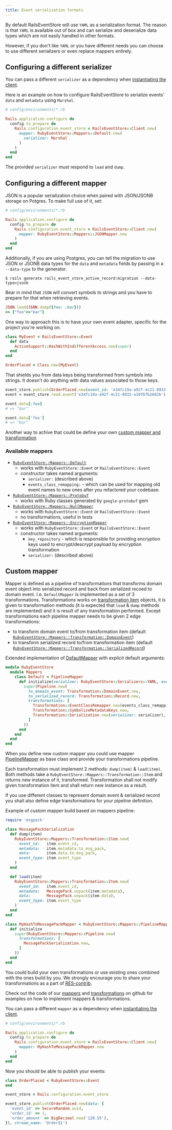 ```yaml
---
title: Event serialization formats
---
```


By default RailsEventStore will use `YAML` as a
serialization format. The reason is that `YAML` is available out of box
and can serialize and deserialize data types which are not easily
handled in other formats.

However, if you don't like `YAML` or you have different needs you can
choose to use different serializers or even replace mappers entirely.

## Configuring a different serializer

You can pass a different `serializer` as a dependency when [instantiating
the client](../getting-started/install).

Here is an example on how to configure RailsEventStore to serialize
events' `data` and `metadata` using `Marshal`.

```ruby
# config/environments/*.rb

Rails.application.configure do
  config.to_prepare do
    Rails.configuration.event_store = RailsEventStore::Client.new(
      mapper: RubyEventStore::Mappers::Default.new(
        serializer: Marshal
      )
    )
  end
end
```

The provided `serializer` must respond to `load` and `dump`.


## Configuring a different mapper

JSON is a popular serialization choice when paired with JSON/JSONB storage on Potgres. To make full use of it, set:

```ruby
# config/environments/*.rb

Rails.application.configure do
  config.to_prepare do
    Rails.configuration.event_store = RailsEventStore::Client.new(
      mapper: RubyEventStore::Mappers::JSONMapper.new
    )
  end
end

```

Additionally, if you are using Postgres, you can tell the migration to use JSON or JSONB data types for the `data` and `metadata` fields by
passing in a `--data-type` to the generator.

```console
$ rails generate rails_event_store_active_record:migration --data-type=jsonb
```

<div class="px-4 text-blue-600 bg-blue-100 border-l-4 border-blue-500" role="alert">
  <p class="text-base font-bold">Bear in mind that <code>JSON</code> will convert symbols to strings and you have to prepare for that when retrieving events.</p>

```ruby
JSON.load(JSON.dump({foo: :bar}))
=> {"foo"=>"bar"}
```

One way to approach this is to have your own event adapter, specific for the project you're working on.

```ruby
class MyEvent < RailsEventStore::Event
  def data
    ActiveSupport::HashWithIndifferentAccess.new(super)
  end
end

OrderPlaced = Class.new(MyEvent)
```

That shields you from data keys being transformed from symbols into strings. It doesn't do anything with data values associated to those keys.

```ruby
event_store.publish(OrderPlaced.new(event_id: 'e34fc19a-a92f-4c21-8932-a10f6fb2602b', data: { foo: :bar }))
event = event_store.read.event('e34fc19a-a92f-4c21-8932-a10f6fb2602b')

event.data[:foo]
# => "bar"

event.data['foo']
# => "bar"
```

  <p class="inline-block text-base">
    Another way to achive that could be define your own <a href="https://railseventstore.org/docs/mapping_serialization/#custom-mapper">custom mapper and transformation</a>
  </p>
</div>


### Available mappers

- [`RubyEventStore::Mappers::Default`](https://github.com/RailsEventStore/rails_event_store/blob/master/ruby_event_store/lib/ruby_event_store/mappers/default.rb)
  - works with `RubyEventStore::Event` or `RailsEventStore::Event`
  - constructor takes named arguments:
    - `serializer:` (described above)
    - `events_class_remapping:` - which can be used for mapping old event names to new ones after you refactored your codebase.
- [`RubyEventStore::Mappers::Protobuf`](https://github.com/RailsEventStore/rails_event_store/blob/master/ruby_event_store/lib/ruby_event_store/mappers/protobuf.rb)
  - works with Ruby classes generated by `google-protobuf` gem
- [`RubyEventStore::Mappers::NullMapper`](https://github.com/RailsEventStore/rails_event_store/blob/master/ruby_event_store/lib/ruby_event_store/mappers/null_mapper.rb)
  - works with `RubyEventStore::Event` or `RailsEventStore::Event`
  - no transformations, useful in tests
- [`RubyEventStore::Mappers::EncryptionMapper`](https://github.com/RailsEventStore/rails_event_store/blob/master/ruby_event_store/lib/ruby_event_store/mappers/encryption_mapper.rb)
  - works with `RubyEventStore::Event` or `RailsEventStore::Event`
  - constructor takes named arguments:
    - `key_repository` - which is responsible for providing encryption keys used to encrypt/descrypt payload by encryption transformation
    - `serializer:` (described above)

## Custom mapper

Mapper is defined as a pipeline of transformations that transforms domain event object into serialized record and back from serialized recoed to domain event. I.e. `DefaultMapper` is implemented as a set of 3 transformations. Transformations works on [transformation item](https://github.com/RailsEventStore/rails_event_store/blob/master/ruby_event_store/lib/ruby_event_store/mappers/transformation/item.rb) objects, it is given to transformation methods (it is expected that `load` & `dump` methods are implemented) and it is result of any transformation performed. Except transformations each pipeline mapper needs to be given 2 edge transformations:

* to transform domain event to/from transformation item (default [`RubyEventStore::Mappers::Transformation::DomainEvent`](https://github.com/RailsEventStore/rails_event_store/blob/master/ruby_event_store/lib/ruby_event_store/mappers/transformation/domain_event.rb))
* to transform serialized record to/from transformation item (default [`RubyEventStore::Mappers::Transformation::SerializedRecord`](https://github.com/RailsEventStore/rails_event_store/blob/master/ruby_event_store/lib/ruby_event_store/mappers/transformation/serialized_record.rb))


Extended implementation of [DefaultMapper](https://github.com/RailsEventStore/rails_event_store/blob/master/ruby_event_store/lib/ruby_event_store/mappers/default.rb) with explicit default arguments:

```ruby
module RubyEventStore
  module Mappers
    class Default < PipelineMapper
      def initialize(serializer: RubyEventStore::Serializers::YAML, events_class_remapping: {})
        super(Pipeline.new(
          to_domain_event: Transformation::DomainEvent.new,
          to_serialized_record: Transformation::Record.new,
          transformations: [
            Transformation::EventClassRemapper.new(events_class_remapping),
            Transformation::SymbolizeMetadataKeys.new,
            Transformation::Serialization.new(serializer: serializer),
          ]
        ))
      end
    end
  end
end
```

When you define new custom mapper you could use mapper [PipelineMapper](https://github.com/RailsEventStore/rails_event_store/blob/master/ruby_event_store/lib/ruby_event_store/mappers/pipeline_mapper.rb) as base class and provide your transformations pipeline.

Each transformation must implement 2 methods: `dump(item)` & `load(item)`. Both methods take a `RubyEventStore::Mappers::Transformation::Item` and returns new instance of it, transformed. Transformation shall not modify given transformation item and shall return new instance as a result.

If you use different classes to represent domain event & serialized record you shall also define edge transformations for your pipeline definition.

Example of custom mapper build based on mappers pipeline:

```ruby
require 'msgpack'

class MessagePackSerialization
  def dump(item)
    RubyEventStore::Mappers::Transformation::Item.new(
      event_id:   item.event_id,
      metadata:   item.metadata.to_msg_pack,
      data:       item.data.to_msg_pack,
      event_type: item.event_type
    )
  end

  def load(item)
    RubyEventStore::Mappers::Transformation::Item.new(
      event_id:   item.event_id,
      metadata:   MessagePack.unpack(item.metadata),
      data:       MessagePack.unpack(item.data),
      event_type: item.event_type
    )
  end
end

class MyHashToMessagePackMapper < RubyEventStore::Mappers::PipelineMapper
  def initialize
    super(RubyEventStore::Mappers::Pipeline.new(
      transformations: [
        MessagePackSerialization.new,
      ]
    ))
  end
end
```

You could build your own transformations or use existing ones combined with the ones build by you. We strongly encourage you to share your transformations as a part of [RES-contrib](https://github.com/RailsEventStore/rails_event_store/tree/master/contrib).

Check out the code of our [mappers](https://github.com/RailsEventStore/rails_event_store/blob/master/ruby_event_store/lib/ruby_event_store/mappers/) and [transformations](https://github.com/RailsEventStore/rails_event_store/blob/master/ruby_event_store/lib/ruby_event_store/mappers/transformation/) on github for examples on how to implement mappers & transformations.

You can pass a different `mapper` as a dependency when [instantiating the client](../getting-started/install).

```ruby
# config/environments/*.rb

Rails.application.configure do
  config.to_prepare do
    Rails.configuration.event_store = RailsEventStore::Client.new(
      mapper: MyHashToMessagePackMapper.new
    )
  end
end
```

Now you should be able to publish your events:

```ruby
class OrderPlaced < RubyEventStore::Event
end

event_store = Rails.configuration.event_store

event_store.publish(OrderPlaced.new(data: {
  'event_id' => SecureRandom.uuid,
  'order_id' => 1,
  'order_amount' => BigDecimal.new('120.55'),
}), stream_name: 'Order$1')
```
